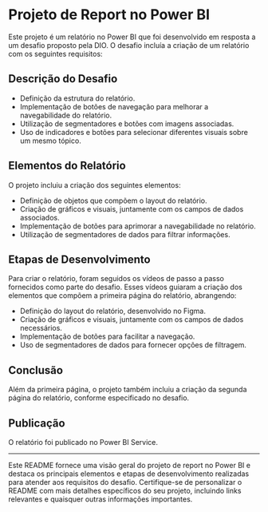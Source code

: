 # Projeto de Report no Power BI

Este projeto é um relatório no Power BI que foi desenvolvido em resposta a um desafio proposto pela DIO. O desafio incluía a criação de um relatório com os seguintes requisitos:

## Descrição do Desafio

- Definição da estrutura do relatório.
- Implementação de botões de navegação para melhorar a navegabilidade do relatório.
- Utilização de segmentadores e botões com imagens associadas.
- Uso de indicadores e botões para selecionar diferentes visuais sobre um mesmo tópico.

## Elementos do Relatório

O projeto incluiu a criação dos seguintes elementos:

- Definição de objetos que compõem o layout do relatório.
- Criação de gráficos e visuais, juntamente com os campos de dados associados.
- Implementação de botões para aprimorar a navegabilidade no relatório.
- Utilização de segmentadores de dados para filtrar informações.

## Etapas de Desenvolvimento

Para criar o relatório, foram seguidos os vídeos de passo a passo fornecidos como parte do desafio. Esses vídeos guiaram a criação dos elementos que compõem a primeira página do relatório, abrangendo:

- Definição do layout do relatório, desenvolvido no Figma.
- Criação de gráficos e visuais, juntamente com os campos de dados necessários.
- Implementação de botões para facilitar a navegação.
- Uso de segmentadores de dados para fornecer opções de filtragem.

## Conclusão

Além da primeira página, o projeto também incluiu a criação da segunda página do relatório, conforme especificado no desafio.

## Publicação

O relatório foi publicado no Power BI Service.

---

Este README fornece uma visão geral do projeto de report no Power BI e destaca os principais elementos e etapas de desenvolvimento realizadas para atender aos requisitos do desafio. Certifique-se de personalizar o README com mais detalhes específicos do seu projeto, incluindo links relevantes e quaisquer outras informações importantes.
